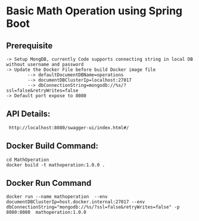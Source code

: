 # Basic Math Operation using Spring Boot


## Prerequisite
    -> Setup MongDB, currently Code supports connecting string in local DB without username and password
    -> Update the Docker File before build Docker image file
            --> defaultDocumentDBName=operations 
            --> documentDBClusterIp=localhost:27017 
            --> dbConnectionString=mongodb://%s/?ssl=false&retryWrites=false
    -> Default port expose to 8080
 

## API Details:
     http://localhost:8080/swagger-ui/index.html#/

## Docker Build Command:
    cd MathOperation
    docker build -t mathoperation:1.0.0 .

## Docker Run Command
    docker run --name mathoperation  --env documentDBClusterIp=host.docker.internal:27017 --env dbConnectionString="mongodb://%s/?ssl=false&retryWrites=false" -p 8080:8080  mathoperation:1.0.0
